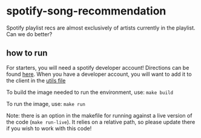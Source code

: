 # spotify-song-recommendation
Spotify playlist recs are almost exclusively of artists currently in the playlist. Can we do better?

## how to run

For starters, you will need a spotify developer account! Directions can be found [here](https://developer.spotify.com/documentation/web-api/quick-start/). When you have a developer account, you will want to add it to the client in the [utils file](utils.py)

To build the image needed to run the environment, use:
``` make build ```

To run the image, use:
``` make run ```

Note: there is an option in the makefile for running against a live version of the code (`make run-live`). It relies on a relative path, so please update there if you wish to work with this code!